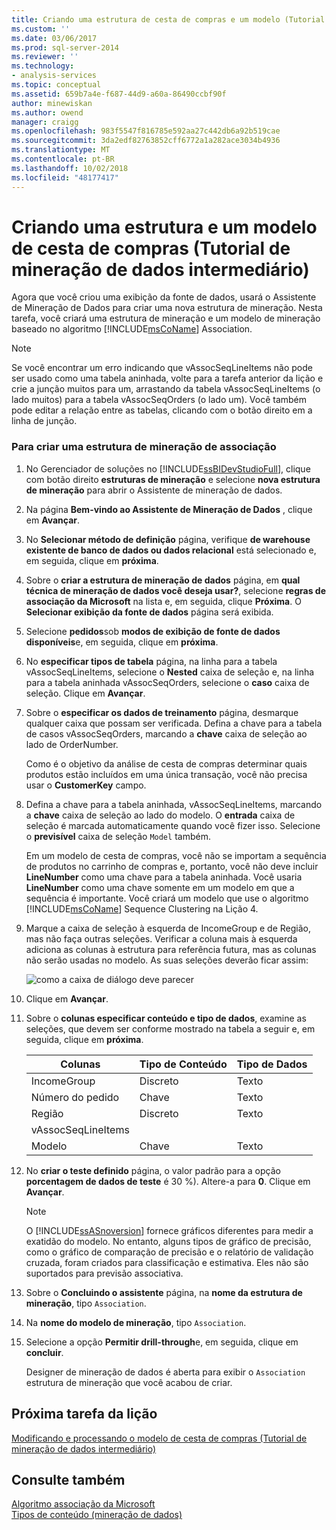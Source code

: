 ```yaml
---
title: Criando uma estrutura de cesta de compras e um modelo (Tutorial de mineração de dados intermediário) | Microsoft Docs
ms.custom: ''
ms.date: 03/06/2017
ms.prod: sql-server-2014
ms.reviewer: ''
ms.technology:
- analysis-services
ms.topic: conceptual
ms.assetid: 659b7a4e-f687-44d9-a60a-86490ccbf90f
author: minewiskan
ms.author: owend
manager: craigg
ms.openlocfilehash: 983f5547f816785e592aa27c442db6a92b519cae
ms.sourcegitcommit: 3da2edf82763852cff6772a1a282ace3034b4936
ms.translationtype: MT
ms.contentlocale: pt-BR
ms.lasthandoff: 10/02/2018
ms.locfileid: "48177417"
---
```

# <a name="creating-a-market-basket-structure-and-model-intermediate-data-mining-tutorial"></a>Criando uma estrutura e um modelo de cesta de compras (Tutorial de mineração de dados intermediário)
  Agora que você criou uma exibição da fonte de dados, usará o Assistente de Mineração de Dados para criar uma nova estrutura de mineração. Nesta tarefa, você criará uma estrutura de mineração e um modelo de mineração baseado no algoritmo [!INCLUDE[msCoName](../includes/msconame-md.md)] Association.  
  
> [!NOTE]  
>  Se você encontrar um erro indicando que vAssocSeqLineItems não pode ser usado como uma tabela aninhada, volte para a tarefa anterior da lição e crie a junção muitos para um, arrastando da tabela vAssocSeqLineItems (o lado muitos) para a tabela vAssocSeqOrders (o lado um). Você também pode editar a relação entre as tabelas, clicando com o botão direito em a linha de junção.  
  
### <a name="to-create-an-association-mining-structure"></a>Para criar uma estrutura de mineração de associação  
  
1.  No Gerenciador de soluções no [!INCLUDE[ssBIDevStudioFull](../includes/ssbidevstudiofull-md.md)], clique com botão direito **estruturas de mineração** e selecione **nova estrutura de mineração** para abrir o Assistente de mineração de dados.  
  
2.  Na página **Bem-vindo ao Assistente de Mineração de Dados** , clique em **Avançar**.  
  
3.  No **Selecionar método de definição** página, verifique **de warehouse existente de banco de dados ou dados relacional** está selecionado e, em seguida, clique em **próxima**.  
  
4.  Sobre o **criar a estrutura de mineração de dados** página, em **qual técnica de mineração de dados você deseja usar?**, selecione **regras de associação da Microsoft** na lista e, em seguida, clique **Próxima**. O **Selecionar exibição da fonte de dados** página será exibida.  
  
5.  Selecione **pedidos**sob **modos de exibição de fonte de dados disponíveis**e, em seguida, clique em **próxima**.  
  
6.  No **especificar tipos de tabela** página, na linha para a tabela vAssocSeqLineItems, selecione o **Nested** caixa de seleção e, na linha para a tabela aninhada vAssocSeqOrders, selecione o **caso** caixa de seleção. Clique em **Avançar**.  
  
7.  Sobre o **especificar os dados de treinamento** página, desmarque qualquer caixa que possam ser verificada. Defina a chave para a tabela de casos vAssocSeqOrders, marcando a **chave** caixa de seleção ao lado de OrderNumber.  
  
     Como é o objetivo da análise de cesta de compras determinar quais produtos estão incluídos em uma única transação, você não precisa usar o **CustomerKey** campo.  
  
8.  Defina a chave para a tabela aninhada, vAssocSeqLineItems, marcando a **chave** caixa de seleção ao lado do modelo. O **entrada** caixa de seleção é marcada automaticamente quando você fizer isso. Selecione o **previsível** caixa de seleção `Model` também.  
  
     Em um modelo de cesta de compras, você não se importam a sequência de produtos no carrinho de compras e, portanto, você não deve incluir **LineNumber** como uma chave para a tabela aninhada. Você usaria **LineNumber** como uma chave somente em um modelo em que a sequência é importante. Você criará um modelo que use o algoritmo [!INCLUDE[msCoName](../includes/msconame-md.md)] Sequence Clustering na Lição 4.  
  
9. Marque a caixa de seleção à esquerda de IncomeGroup e de Região, mas não faça outras seleções. Verificar a coluna mais à esquerda adiciona as colunas à estrutura para referência futura, mas as colunas não serão usadas no modelo. As suas seleções deverão ficar assim:  
  
     ![como a caixa de diálogo deve parecer](../../2014/tutorials/media/tutorial-configassocmodel.gif "deve ser a aparência de caixa de diálogo")  
  
10. Clique em **Avançar**.  
  
11. Sobre o **colunas especificar conteúdo e tipo de dados**, examine as seleções, que devem ser conforme mostrado na tabela a seguir e, em seguida, clique em **próxima**.  
  
    |Colunas|Tipo de Conteúdo|Tipo de Dados|  
    |-------------|------------------|---------------|  
    |IncomeGroup|Discreto|Texto|  
    |Número do pedido|Chave|Texto|  
    |Região|Discreto|Texto|  
    |vAssocSeqLineItems|||  
    |Modelo|Chave|Texto|  
  
12. No **criar o teste definido** página, o valor padrão para a opção **porcentagem de dados de teste** é 30 %). Altere-a para **0**. Clique em **Avançar**.  
  
    > [!NOTE]  
    >  O [!INCLUDE[ssASnoversion](../includes/ssasnoversion-md.md)] fornece gráficos diferentes para medir a exatidão do modelo. No entanto, alguns tipos de gráfico de precisão, como o gráfico de comparação de precisão e o relatório de validação cruzada, foram criados para classificação e estimativa. Eles não são suportados para previsão associativa.  
  
13. Sobre o **Concluindo o assistente** página, na **nome da estrutura de mineração**, tipo `Association`.  
  
14. Na **nome do modelo de mineração**, tipo `Association`.  
  
15. Selecione a opção **Permitir drill-through**e, em seguida, clique em **concluir**.  
  
     Designer de mineração de dados é aberta para exibir o `Association` estrutura de mineração que você acabou de criar.  
  
## <a name="next-task-in-lesson"></a>Próxima tarefa da lição  
 [Modificando e processando o modelo de cesta de compras &#40;Tutorial de mineração de dados intermediário&#41;](../../2014/tutorials/modify-process-market-basket-model-intermediate-data-mining-tutorial.md)  
  
## <a name="see-also"></a>Consulte também  
 [Algoritmo associação da Microsoft](../../2014/analysis-services/data-mining/microsoft-association-algorithm.md)   
 [Tipos de conteúdo &#40;mineração de dados&#41;](../../2014/analysis-services/data-mining/content-types-data-mining.md)  
  
  
